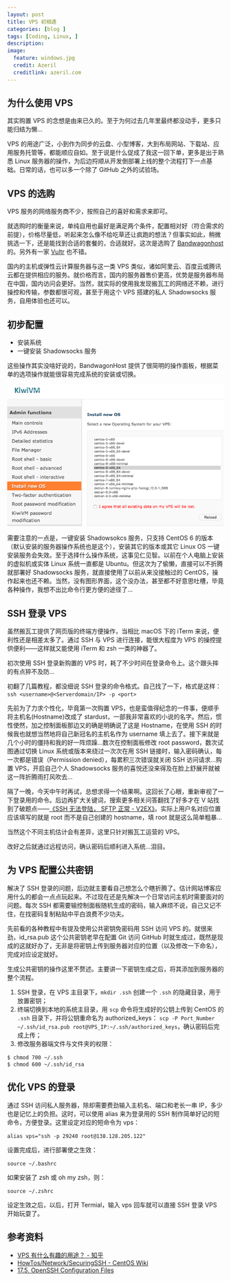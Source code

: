 ```yaml
---
layout: post
title: VPS 初相遇
categories: [blog ]
tags: [Coding, Linux, ]
description:
image:
  feature: windows.jpg
  credit: Azeril
  creditlink: azeril.com
---
```



## 为什么使用 VPS

其实购置 VPS 的念想是由来已久的。至于为何过去几年里最终都没动手，更多只能归结为懒...

VPS 的用途广泛，小到作为同步的云盘、小型博客，大到布局网站、下载站、应用服务托管等，都能顺应自如。至于说是什么促成了我这一回下单，更多是出于熟悉 Linux 服务器的操作，为后边捋顺从开发倒部署上线的整个流程打下一点基础。日常的话，也可以多一个除了 GitHub 之外的试验场。


## VPS 的选购

VPS 服务的网络服务商不少，按照自己的喜好和需求来即可。


就选购时的衡量来说，单纯自用也最好是满足两个条件，配置相对好（符合需求的前提），价格尽量低，听起来怎么像不给吃草还让疯跑的想法？但事实如此，稍微挑选一下，还是能找到合适的套餐的，合适就好。这次是选购了 [Bandwagonhost](https://bandwagonhost.com) 的。另外有一家 [Vultr](https://www.vultr.com/) 也不错。

国内的主机或弹性云计算服务器与这一类 VPS 类似，诸如阿里云、百度云或腾讯云都在提供相应的服务。就价格而言，国内的服务器售价更高，优势是服务器布局在中国，国内访问会更好。当然，就实际的使用我发现搬瓦工的网络还不赖，进行操控和传输，参数都很可观，甚至于用这个 VPS 搭建的私人 Shadowsocks 服务，自用体验也还可以。

## 初步配置

- 安装系统
- 一键安装 Shadowsocks 服务

这些操作其实没啥好说的，BandwagonHost 提供了很简明的操作面板，根据菜单的选项操作就能很容易完成系统的安装或切换。

![BandwagonHostKiwiVMUI](/img/swirl/BandwagonHostKiwiVMUIInstallOS.png)

需要注意的一点是，一键安装 Shadowsokcs 服务，只支持 CentOS 6 的版本（默认安装的服务器操作系统也是这个），安装其它的版本或其它 Linux OS 一键安装服务会失效。至于选择什么操作系统，这事见仁见智。以前在个人电脑上安装的虚拟机或实体 Linux 系统一直都是 Ubuntu。但这次为了偷懒，直接可以不折腾就部署好 Shadowsocks 服务，就直接使用了以前从来没接触过的 CentOS，操作起来也还不赖。当然，没有图形界面，这个没办法，甚至都不好意思吐槽，毕竟各种操作，我想不出比命令行更方便的途径了...


## SSH 登录 VPS

虽然搬瓦工提供了网页版的终端方便操作，当相比 macOS 下的 iTerm 来说，便利性还是相差太多了。通过 SSH 与 VPS 进行连接，能很大程度为 VPS 的操控提供便利——这样就又能使用 iTerm 和 zsh 一类的神器了。

初次使用 SSH 登录新购置的 VPS 时，耗了不少时间在登录命令上。这个跟头摔的有点猝不及防...

初翻了几篇教程，都没细说 SSH 登录的命令格式。自己找了一下，格式是这样：`ssh <username>@<Serverdomain/IP> -p <port>`

先前为了力求个性化，毕竟第一次购置 VPS，也是蛮值得纪念的一件事，便顺手将主机名(Hostname)改成了 stardust，一部我非常喜欢的小说的名字。然后，惯性使然，加之控制面板那边又的确是明确说了这是 Hostname，在使用 SSH 的时候我也就想当然地将自己新冠名的主机名作为 username 填上去了。接下来就是几个小时的僵持和我的好一阵烦躁...数次在控制面板修改 root password，数次试图通过切换 Linux 系统或版本来绕过一次次在用 SSH 链接时，输入密码确认，每一次都是错误（Permission denied），每累积三次错误就关闭 SSH 访问请求...购置 VPS，开启自己个人 Shadowsocks 服务的喜悦还没来得及在脸上舒展开就被这一阵折腾雨打风吹去...

隔了一晚，今天中午时再试，总想求得一个结果啊。这回长了心眼，重新审视了一下登录用的命令。后边再扩大关键词，搜索更多相关问答翻找了好多才在 V 站找到了破题点——[《SSH 无法登陆， SFTP 正常 - V2EX》](https://www.v2ex.com/t/224479)。实际上用户名对应位置应该填写的就是 root 而不是自己创建的 hostname，填 root 就是这么简单粗暴...

当然这个不同主机估计会有差异，这里只针对搬瓦工运营的 VPS。

改好之后就通过远程访问，确认密码后顺利进入系统...泪目。

## 为 VPS 配置公共密钥

解决了 SSH 登录的问题，后边就主要看自己想怎么个瞎折腾了。估计网站博客应用什么的都会一点点玩起来。不过现在还是先解决一个日常访问主机时需要面对的问题。每次 SSH 都需要输控制面板随机生成的密码，输入麻烦不说，自己又记不住，在找密码复制粘贴中平白浪费不少功夫。

先前看的各种教程中有提及使用公共密钥免密码用 SSH 访问 VPS 的。就很来劲，id_rsa.pub 这个公共密钥老早在配置 Git 访问 GitHub 时就生成过，既然是现成的这就好办了，无非是将密钥上传到服务器对应的位置（以及修改一下命名），完成对应设定就好。

生成公共密钥的操作这里不赘述。主要讲一下密钥生成之后，将其添加到服务器的整个流程。

1. SSH 登录，在 VPS 主目录下，`mkdir .ssh` 创建一个 `.ssh` 的隐藏目录，用于放置密钥；
2. 终端切换到本地的系统主目录，用 `scp` 命令将生成好的公钥上传到 CentOS 的 `.ssh` 目录下，并将公钥重命名为 authorized_keys：
`scp -P Port_Number ~/.ssh/id_rsa.pub root@VPS_IP:~/.ssh/authorized_keys`，确认密码后完成上传；
4. 修改服务器端文件与文件夹的权限：

```
$ chmod 700 ~/.ssh
$ chmod 600 ~/.ssh/id_rsa 
```

## 优化 VPS 的登录

通过 SSH 访问私人服务器，除却需要费劲输入主机名、端口和老长一串 IP，多少也是记忆上的负担。这时，可以使用 alias 来为登录用的 SSH 制作简单好记的短命令，方便登录。这里设定对应的短命令为 vps：

```
alias vps="ssh -p 29240 root@138.128.205.122"
```

设置完成后，进行部署使之生效：

```
source ~/.bashrc
```

如果安装了 zsh 或 oh my zsh，则：

```
source ~/.zshrc
```

设定生效之后，以后，打开 Termial，输入 vps 回车就可以直接 SSH 登录 VPS 开始玩耍了。

## 参考资料

- [VPS 有什么有趣的用途？ - 知乎](https://www.zhihu.com/question/24284566)
- [HowTos/Network/SecuringSSH - CentOS Wiki](https://wiki.centos.org/HowTos/Network/SecuringSSH)
- [17.5. OpenSSH Configuration Files](https://www.centos.org/docs/5/html/Deployment_Guide-en-US/s1-ssh-configfiles.html)
